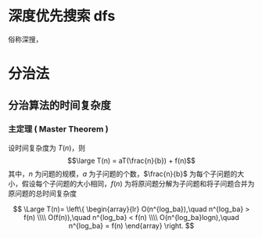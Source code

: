# 深度优先搜索 dfs
俗称深搜，

# 分治法
## 分治算法的时间复杂度
### 主定理 ( Master Theorem )
设时间复杂度为 $T(n)$，则 
$$\large T(n) = aT(\frac{n}{b}) + f(n)$$
其中，$n$ 为问题的规模，$a$ 为子问题的个数，$\frac{n}{b}$ 为每个子问题的大小，假设每个子问题的大小相同，$f(n)$ 为将原问题分解为子问题和将子问题合并为原问题的总时间复杂度

$$
\Large
T(n)=
\left\{
    \begin{array}{lr}
    O(n^{log_ba}),\quad n^{log_ba} > f(n) \\\\
    O(f(n)),\quad n^{log_ba} < f(n) \\\\
    O(n^{log_ba}logn),\quad n^{log_ba} = f(n)
    \end{array}
\right.
$$